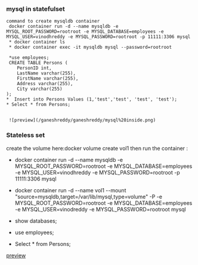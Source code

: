 ### mysql in statefulset
```
command to create mysqldb container 
 docker container run -d --name mysqldb -e MYSQL_ROOT_PASSWORD=rootroot -e MYSQL_DATABASE=employees -e MYSQL_USER=vinodhreddy -e MYSQL_PASSWORD=rootroot -p 11111:3306 mysql
 * docker container ls
 * docker container exec -it mysqldb mysql --password=rootroot

 *use employees;
 CREATE TABLE Persons (
    PersonID int,
    LastName varchar(255),
    FirstName varchar(255),
    Address varchar(255),
    City varchar(255)
);
*  Insert into Persons Values (1,'test','test', 'test', 'test');
* Select * from Persons;

 
 ![preview](/ganeshreddy/ganeshreddy/mysql%20inside.png)
 ```

 ### Stateless set
  
  create the volume here:docker volume create vol1
  then run the container :
* docker container run -d --name mysqldb -e MYSQL_ROOT_PASSWORD=rootroot -e MYSQL_DATABASE=employees -e MYSQL_USER=vinodhreddy -e MYSQL_PASSWORD=rootroot -p 11111:3306 mysql


* docker container run -d --name vol1 --mount "source=mysqldb,target=/var/lib/mysql,type=volume" -P -e MYSQL_ROOT_PASSWORD=rootroot
-e MYSQL_DATABASE=employees -e MYSQL_USER=vinodreddy -e MYSQL_PASSWORD=rootroot mysql

*  show databases;
* use employees;
* Select * from Persons;

[preview](/ganeshreddy/ganeshreddy/statelessset.png)
```
